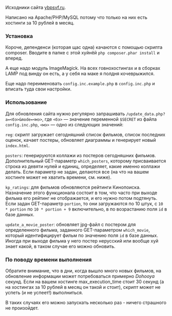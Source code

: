 Исходники сайта [ybpsvf.ru](http://ybpsvf.ru/).

Написано на Apache/PHP/MySQL потому что только на них есть хостинги за 10 рублей в месяц.

### Установка

Короче, депенденси (которая щас одна) качаются с помощью скрипта composer. Вводите в папке с этой хуйнёй `php composer.phar install` и вперед.

А еще надо модуль ImageMagick. На всех говнохостингах и в сборках LAMP под винду он есть, а у себя на маке я полдня кочеврыжился.

Еще надо переименовать `config.inc.example.php` в `config.inc.php` и вписать туда свои настройки.

### Использование

Для обновления сайта нужно регулярно запрашивать `/update_data.php?a=<бэ>&mode=<мэ>`, где `<бэ>` — значение переменной `$SECRET` из файла `config.inc.php`, `<мэ>` — одно из следующих значений:

`reg`: скрипт загружает сегодняшний список фильмов, список последних оценок, качает постеры, обновляет диаграммы и генерирует новый `index.html`.

`posters`: генерируются коллажи из постеров сегодняшних фильмов. Дополнительный GET-параметр `which_posters`, которому присваивается строка из девяти нулей и единиц, определяет, какие именно коллажи делать. Если параметр не задан, делаются все (на что на вашем хостинге может не хватить времени, см. ниже).

`kp_ratings`: для фильмов обновляются рейтинги Кинопоиска. Назначение этого функционала состоит в том, что часто при выходе фильма его рейтинг не отображается, и его нужно потом подтянуть. Если задан GET-параметр `portion`, то они загружаются по 10 штук, с `10 * portion` по `10 * portion + 9` включительно, в по возрастанию поля `id` в базе данных.

`update_a_movie_poster`: обновляет jpg-файл с постером для определенного фильма, заданного GET-параметром `which_movie`, который идентифицирует фильм по значению поля `id` в базе данных. Иногда при выходе фильма у него постер нерусский или вообще хуй знает какой, в таком случае его можно обновить.

### По поводу времени выполнения

Обратите внимание, что в дни, когда вышло много новых фильмов, на обновление информации может потребоваться примерно $Dohooya$ секунд. Если на вашем хостинге max_execution_time стоит 30 секунд (а на хостингах за 10 рублей в месяц он такой и стоит), скрипт может не успеть (и не успеет!) выполниться.

В таких случаях его можно запускать несколько раз - ничего страшного не произойдет.

